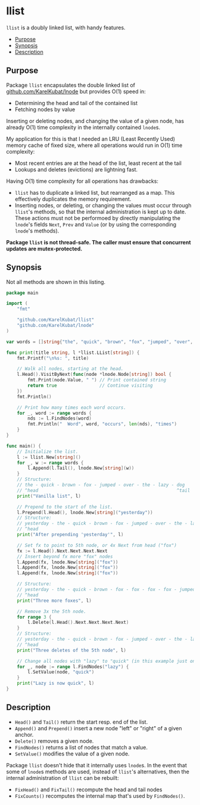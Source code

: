 # llist

`llist` is a doubly linked list, with handy features.

<!-- toc -->
- [Purpose](#purpose)
- [Synopsis](#synopsis)
- [Description](#description)
<!-- /toc -->

## Purpose

Package `llist` encapsulates the double linked list of [github.com/KarelKubat/lnode](https://github.com/KarelKubat/lnode) but provides O(1) speed in:

- Determining the head and tail of the contained list
- Fetching nodes by value

Inserting or deleting nodes, and changing the value of a given node, has already O(1) time complexity in the internally contained `lnode`s.

My application for this is that I needed an LRU (Least Recently Used) memory cache of fixed size, where all operations would run in O(1) time complexity:

- Most recent entries are at the head of the list, least recent at the tail
- Lookups and deletes (evictions) are lightning fast.

Having O(1) time complexity for all operations has drawbacks:

- `llist` has to duplicate a linked list, but rearranged as a map. This effectively duplicates the memory requirement.
- Inserting nodes, or deleting, or changing the values must occur through `llist`'s methods, so that the internal administration is kept up to date. These actions must not be performoed by directly manipulating the `lnode`'s fields `Next`, `Prev` and `Value` (or by using the corresponding `lnode`'s methods).

**Package `llist` is not thread-safe. The caller must ensure that concurrent updates are mutex-protected.**

## Synopsis

Not all methods are shown in this listing.

```go
package main

import (
    "fmt"

    "github.com/KarelKubat/llist"
    "github.com/KarelKubat/lnode"
)

var words = []string{"the", "quick", "brown", "fox", "jumped", "over", "the", "lazy", "dog"}

func print(title string, l *llist.LList[string]) {
    fmt.Printf("\n%s: ", title)

    // Walk all nodes, starting at the head.
    l.Head().VisitByNext(func(node *lnode.Node[string]) bool {
        fmt.Print(node.Value, " ") // Print contained string
        return true                // Continue visiting
    })
    fmt.Println()

    // Print how many times each word occurs.
    for _, word := range words {
        nds := l.FindNodes(word)
        fmt.Println("  Word", word, "occurs", len(nds), "times")
    }
}

func main() {
    // Initialize the list.
    l := llist.New[string]()
    for _, w := range words {
        l.Append(l.Tail(), lnode.New[string](w))
    }
    // Structure:
    // the - quick - brown - fox - jumped - over - the - lazy - dog
    // ^head                                                    ^tail
    print("Vanilla list", l)

    // Prepend to the start of the list.
    l.Prepend(l.Head(), lnode.New[string]("yesterday"))
    // Structure:
    // yesterday - the - quick - brown - fox - jumped - over - the - lazy - dog
    // ^head                                                                ^tail
    print("After prepending 'yesterday'", l)

    // Set fx to point to 5th node, or 4x Next from head ("fox")
    fx := l.Head().Next.Next.Next.Next
    // Insert beyond fx more "fox" nodes
    l.Append(fx, lnode.New[string]("fox"))
    l.Append(fx, lnode.New[string]("fox"))
    l.Append(fx, lnode.New[string]("fox"))

    // Structure:
    // yesterday - the - quick - brown - fox - fox - fox - fox - jumped (etc.)
    // ^head
    print("Three more foxes", l)

    // Remove 3x the 5th node.
    for range 3 {
        l.Delete(l.Head().Next.Next.Next.Next)
    }
    // Structure:
    // yesterday - the - quick - brown - fox - jumped - over - the - lazy - dog
    // ^head                                                                ^tail
    print("Three deletes of the 5th node", l)

    // Change all nodes with "lazy" to "quick" (in this example just one)
    for _, node := range l.FindNodes("lazy") {
        l.SetValue(node, "quick")
    }
    print("Lazy is now quick", l)
}
```

## Description

- `Head()` and `Tail()` return the start resp. end of the list.
- `Append()` and `Prepend()` insert a new node "left" or "right" of a given anchor.
- `Delete()` removes a given node.
- `FindNodes()` returns a list of nodes that match a value.
- `SetValue()` modifies the value of a given node.

Package `llist` doesn't hide that it internally uses `lnode`s. In the event that some of `lnode`s methods are used, instead of `llist`'s alternatives, then the internal administration of `llist` can be rebuilt:

- `FixHead()` and `FixTail()` recompute the head and tail nodes
- `FixCounts()` recomputes the internal map that's used by `FindNodes()`.
